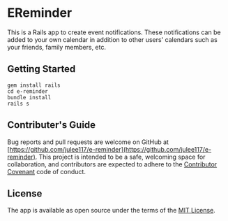 # EReminder

This is a Rails app to create event notifications. These notifications can be added to your own calendar in addition to other users' calendars such as your friends, family members, etc.

## Getting Started

```
gem install rails
cd e-reminder
bundle install
rails s
```

## Contributer's Guide

Bug reports and pull requests are welcome on GitHub at [https://github.com/julee117/e-reminder](https://github.com/julee117/e-reminder). This project is intended to be a safe, welcoming space for collaboration, and contributors are expected to adhere to the [Contributor Covenant](https://www.contributor-covenant.org/) code of conduct.

## License

The app is available as open source under the terms of the [MIT License](https://opensource.org/licenses/MIT).
